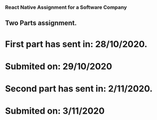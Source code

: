 ### 
### React Native Assignment for a Software Company
### 

## Two Parts assignment.
#
# First part has sent in: 28/10/2020.
# Submited on: 29/10/2020
#
# Second part has sent in: 2/11/2020.
# Submited on: 3/11/2020

